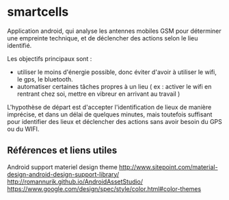 smartcells
==========

Application android, qui analyse les antennes mobiles GSM pour déterminer une empreinte technique, et de déclencher des actions selon le lieu identifié.

Les objectifs principaux sont :
- utiliser le moins d'énergie possible, donc éviter d'avoir à utiliser le wifi, le gps, le bluetooth.
- automatiser certaines tâches propres à un lieu ( ex : activer le wifi en rentrant chez soi, mettre en vibreur en arrivant au travail )

L'hypothèse de départ est d'accepter l'identification de lieux de manière imprécise, et dans un délai de quelques minutes, mais toutefois suffisant pour identifier des lieux et déclencher des actions sans avoir besoin du GPS ou du WIFI.

Références et liens utiles
--------------------------
Android support materiel design theme
http://www.sitepoint.com/material-design-android-design-support-library/
http://romannurik.github.io/AndroidAssetStudio/
https://www.google.com/design/spec/style/color.html#color-themes
